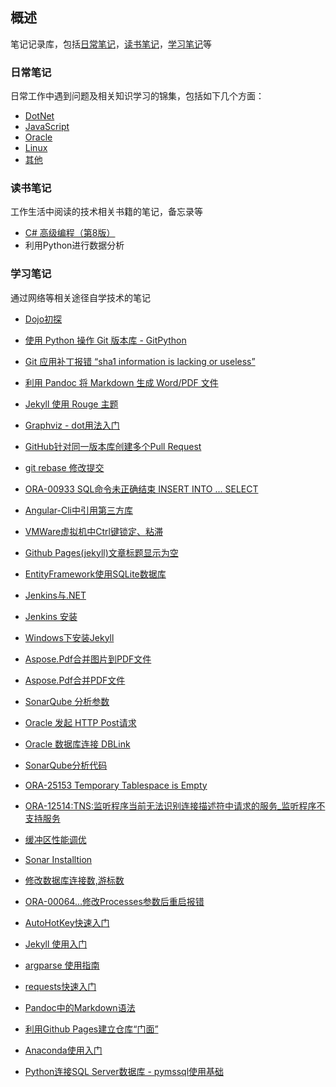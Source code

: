 ## 概述

笔记记录库，包括[日常笔记](https://github.com/baiyangcao/Notes/tree/master/Daily%20Notes)，[读书笔记](https://github.com/baiyangcao/Notes/tree/master/Book%20Notes)，[学习笔记](https://github.com/baiyangcao/Notes/tree/master/Study%20Notes)等

### 日常笔记

日常工作中遇到问题及相关知识学习的锦集，包括如下几个方面：

 - [DotNet](Daily%20Notes/DotNet.md)
 - [JavaScript](Daily%20Notes/Javascript.md)
 - [Oracle](Daily%20Notes/Oracle.md)
 - [Linux](Daily%20Notes/Linux.md)
 - [其他](Daily%20Notes/Other.md)

### 读书笔记

工作生活中阅读的技术相关书籍的笔记，备忘录等

 - [C# 高级编程（第8版）](Book%20Notes/Professional%20C%23%208th%20Edition.md)
 - 利用Python进行数据分析

### 学习笔记

通过网络等相关途径自学技术的笔记


 - [Dojo初探](https://baiyangcao.github.io/notes/2017/04/21/hello-dojo.html)

 - [使用 Python 操作 Git 版本库 - GitPython](https://baiyangcao.github.io/notes/2017/04/11/gitpython-tutorial.html)

 - [Git 应用补丁报错 “sha1 information is lacking or useless”](https://baiyangcao.github.io/notes/2017/04/05/git-sha1-lack.html)

 - [利用 Pandoc 将 Markdown 生成 Word/PDF 文件](https://baiyangcao.github.io/notes/2017/03/31/pandoc-pdf.html)

 - [Jekyll 使用 Rouge 主题](https://baiyangcao.github.io/notes/2017/03/28/jekyll-rouge.html)

 - [Graphviz - dot用法入门](https://baiyangcao.github.io/notes/2017/03/23/graphviz-dot.html)

 - [GitHub针对同一版本库创建多个Pull Request](https://baiyangcao.github.io/notes/2017/03/20/github-multi-pull-request.html)

 - [git rebase 修改提交](https://baiyangcao.github.io/notes/2017/03/19/git-rebase.html)

 - [ORA-00933 SQL命令未正确结束 INSERT INTO ... SELECT](https://baiyangcao.github.io/notes/2017/03/18/ora-00933.html)

 - [Angular-Cli中引用第三方库](https://baiyangcao.github.io/notes/2017/03/15/angular-cli-json.html)

 - [VMWare虚拟机中Ctrl键锁定、粘滞](https://baiyangcao.github.io/notes/2017/03/14/vmware-ctrl.html)

 - [Github Pages(jekyll)文章标题显示为空](https://baiyangcao.github.io/notes/2017/03/14/jekyll-empty-title.html)

 - [EntityFramework使用SQLite数据库](https://baiyangcao.github.io/notes/2017/03/13/ef-sqlite.html)

 - [Jenkins与.NET](https://baiyangcao.github.io/notes/2017/02/09/jenkins-dotnet.html)

 - [Jenkins 安装](https://baiyangcao.github.io/notes/2017/02/03/jenkins-installation.html)

 - [Windows下安装Jekyll](https://baiyangcao.github.io/notes/2017/01/29/jekyll-windows.html)

 - [Aspose.Pdf合并图片到PDF文件](https://baiyangcao.github.io/notes/2017/01/25/aspose-pdf-image.html)

 - [Aspose.Pdf合并PDF文件](https://baiyangcao.github.io/notes/2017/01/17/aspose-pdf.html)

 - [SonarQube 分析参数](https://baiyangcao.github.io/notes/2017/01/11/sonarqube-analyz-parameter.html)

 - [Oracle 发起 HTTP Post请求](https://baiyangcao.github.io/notes/2017/01/05/oracle-http.html)

 - [Oracle 数据库连接 DBLink](https://baiyangcao.github.io/notes/2016/12/27/oracle-dblink.html)

 - [SonarQube分析代码](https://baiyangcao.github.io/notes/2016/12/16/sonarqube-analyz.html)

 - [ORA-25153 Temporary Tablespace is Empty](https://baiyangcao.github.io/notes/2016/12/15/ora-25153.html)

 - [ORA-12514:TNS:监听程序当前无法识别连接描述符中请求的服务_监听程序不支持服务](https://baiyangcao.github.io/notes/2016/12/11/ora-12514.html)

 - [缓冲区性能调优](https://baiyangcao.github.io/notes/2016/12/08/oracle-buffer.html)

 - [Sonar Installtion](https://baiyangcao.github.io/notes/2016/12/05/sonar-installtion.html)

 - [修改数据库连接数,游标数](https://baiyangcao.github.io/notes/2016/11/24/modify-session.html)

 - [ORA-00064...修改Processes参数后重启报错](https://baiyangcao.github.io/notes/2016/11/16/ora-00064.html)

 - [AutoHotKey快速入门](https://baiyangcao.github.io/notes/2016/10/29/autohotkey-basic.html)

 - [Jekyll 使用入门](https://baiyangcao.github.io/notes/2016/10/21/jekyll-basic.html)

 - [argparse 使用指南](https://baiyangcao.github.io/notes/2016/10/18/argparse-basic.html)

 - [requests快速入门](https://baiyangcao.github.io/notes/2016/10/17/requests-basic.html)

 - [Pandoc中的Markdown语法](https://baiyangcao.github.io/notes/2016/10/16/pandoc-markdown.html)

 - [利用Github Pages建立仓库“门面”](https://baiyangcao.github.io/notes/2016/10/14/github-pages-basic.html)

 - [Anaconda使用入门](https://baiyangcao.github.io/notes/2016/10/13/anaconda-basic.html)

 - [Python连接SQL Server数据库 - pymssql使用基础](https://baiyangcao.github.io/notes/2016/10/12/pymssql-basic.html)
 